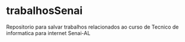 # trabalhosSenai
Repositorio para salvar trabalhos relacionados ao curso de Tecnico de informatica para internet Senai-AL
